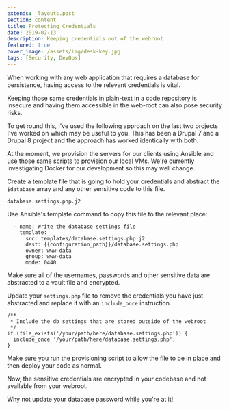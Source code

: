 ```yaml
---
extends: _layouts.post
section: content
title: Protecting Credentials
date: 2019-02-13
description: Keeping credentials out of the webroot
featured: true
cover_image: /assets/img/desk-key.jpg
tags: [Security, DevOps]
---
```


When working with any web application that requires a database for persistence, having access to the relevant credentials is vital.

Keeping those same credentials in plain-text in a code repository is insecure and having them accessible in the web-root can also pose security risks.

To get round this, I've used the following approach on the last two projects I've worked on which may be useful to you. This has been a Drupal 7 and a Drupal 8 project and the approach has worked identically with both.

At the moment, we provision the servers for our clients using Ansible and use those same scripts to provision our local VMs. We're currently investigating Docker for our development so this may well change.

Create a template file that is going to hold your credentials and abstract the `$database` array and any other sensitive code to this file.

`database.settings.php.j2`

Use Ansible's template command to copy this file to the relevant place:

```
  - name: Write the database settings file
    template:
      src: templates/database.settings.php.j2
      dest: {{configuration_path}}/database.settings.php
      owner: www-data
      group: www-data
      mode: 0440
```

Make sure all of the usernames, passwords and other sensitive data are abstracted to a vault file and encrypted.

Update your `settings.php` file to remove the credentials you have just abstracted and replace it with an `include_once` instruction.

```
/**
 * Include the db settings that are stored outside of the webroot
 */
if (file_exists('/your/path/here/database.settings.php')) {
  include_once '/your/path/here/database.settings.php';
}
```

Make sure you run the provisioning script to allow the file to be in place and then deploy your code as normal.

Now, the sensitive credentials are encrypted in your codebase and not available from your webroot.

Why not update your database password while you're at it!
